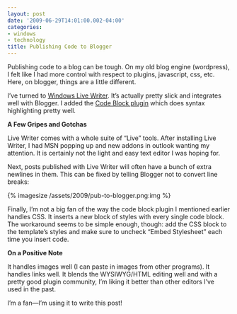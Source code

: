 ```yaml
---
layout: post
date: '2009-06-29T14:01:00.002-04:00'
categories:
- windows
- technology
title: Publishing Code to Blogger
---
```


Publishing code to a blog can be tough. On my old blog engine (wordpress), I felt like I had more control with respect to plugins, javascript, css, etc. Here, on blogger, things are a little different. 

I’ve turned to [Windows Live Writer](http://windowslivewriter.spaces.live.com/). It’s actually pretty slick and integrates well with Blogger. I added the [Code Block plugin](http://gallery.live.com/liveItemDetail.aspx?li=1f57bd9b-a692-4593-9e9e-e2962d9c0eee) which does syntax highlighting pretty well. 

**A Few Gripes and Gotchas**

Live Writer comes with a whole suite of “Live” tools. After installing Live Writer, I had MSN popping up and new addons in outlook wanting my attention. It is certainly not the light and easy text editor I was hoping for.

Next, posts published with Live Writer will often have a bunch of extra newlines in them. This can be fixed by telling Blogger not to convert line breaks:

{% imagesize /assets/2009/pub-to-blogger.png:img %}

Finally, I’m not a big fan of the way the code block plugin I mentioned earlier handles CSS. It inserts a new block of styles with every single code block. The workaround seems to be simple enough, though: add the CSS block to the template’s styles and make sure to uncheck “Embed Stylesheet” each time you insert code.

**On a Positive Note**

It handles images well (I can paste in images from other programs). It handles links well. It blends the WYSIWYG/HTML editing well and with a pretty good plugin community, I’m liking it better than other editors I’ve used in the past.

I’m a fan—I’m using it to write this post!

